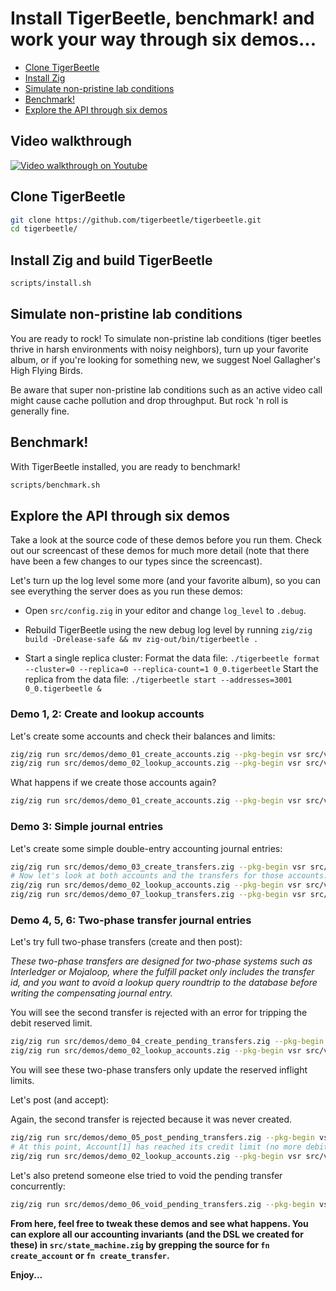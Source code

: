 # Install TigerBeetle, benchmark! and work your way through six demos...

- [Clone TigerBeetle](#clone-tigerbeetle)
- [Install Zig](./HACKING.md#setup)
- [Simulate non-pristine lab conditions](#simulate-non-pristine-lab-conditions)
- [Benchmark!](#benchmark)
- [Explore the API through six demos](#explore-the-api-through-six-demos)

## Video walkthrough

[![Video walkthrough on Youtube](https://img.youtube.com/vi/lQSIVgvea48/0.jpg)](https://www.youtube.com/watch?v=lQSIVgvea48)

## Clone TigerBeetle

```bash
git clone https://github.com/tigerbeetle/tigerbeetle.git
cd tigerbeetle/
```

## Install Zig and build TigerBeetle

```bash
scripts/install.sh
```

## Simulate non-pristine lab conditions

You are ready to rock! To simulate non-pristine lab conditions (tiger beetles thrive in harsh environments with noisy neighbors), turn up your favorite album, or if you're looking for something new, we suggest Noel Gallagher's High Flying Birds.

Be aware that super non-pristine lab conditions such as an active video call might cause cache pollution and drop throughput. But rock 'n roll is generally fine.

## Benchmark!

With TigerBeetle installed, you are ready to benchmark!

```bash
scripts/benchmark.sh
```

## Explore the API through six demos

Take a look at the source code of these demos before you run them. Check out our screencast of these demos for much more detail (note that there have been a few changes to our types since the screencast).

Let's turn up the log level some more (and your favorite album), so you can see everything the server does as you run these demos:

- Open `src/config.zig` in your editor and change `log_level` to `.debug`.

- Rebuild TigerBeetle using the new debug log level by running `zig/zig build -Drelease-safe && mv zig-out/bin/tigerbeetle .`

- Start a single replica cluster:
Format the data file:
`./tigerbeetle format --cluster=0 --replica=0 --replica-count=1 0_0.tigerbeetle`
Start the replica from the data file:
`./tigerbeetle start --addresses=3001 0_0.tigerbeetle &`

### Demo 1, 2: Create and lookup accounts

Let's create some accounts and check their balances and limits:

```bash
zig/zig run src/demos/demo_01_create_accounts.zig --pkg-begin vsr src/vsr.zig
zig/zig run src/demos/demo_02_lookup_accounts.zig --pkg-begin vsr src/vsr.zig
```

What happens if we create those accounts again?

```bash
zig/zig run src/demos/demo_01_create_accounts.zig --pkg-begin vsr src/vsr.zig
```

### Demo 3: Simple journal entries

Let's create some simple double-entry accounting journal entries:

```bash
zig/zig run src/demos/demo_03_create_transfers.zig --pkg-begin vsr src/vsr.zig
# Now let's look at both accounts and the transfers for those accounts:
zig/zig run src/demos/demo_02_lookup_accounts.zig --pkg-begin vsr src/vsr.zig
zig/zig run src/demos/demo_07_lookup_transfers.zig --pkg-begin vsr src/vsr.zig
```

### Demo 4, 5, 6: Two-phase transfer journal entries

Let's try full two-phase transfers (create and then post):

*These two-phase transfers are designed for two-phase systems such as Interledger or Mojaloop, where the fulfill packet only includes the transfer id, and you want to avoid a lookup query roundtrip to the database before writing the compensating journal entry.*

You will see the second transfer is rejected with an error for tripping the debit reserved limit.

```bash
zig/zig run src/demos/demo_04_create_pending_transfers.zig --pkg-begin vsr src/vsr.zig
zig/zig run src/demos/demo_02_lookup_accounts.zig --pkg-begin vsr src/vsr.zig
```

You will see these two-phase transfers only update the reserved inflight limits.

Let's post (and accept):

Again, the second transfer is rejected because it was never created.

```bash
zig/zig run src/demos/demo_05_post_pending_transfers.zig --pkg-begin vsr src/vsr.zig
# At this point, Account[1] has reached its credit limit (no more debit transfers allowed).
zig/zig run src/demos/demo_02_lookup_accounts.zig --pkg-begin vsr src/vsr.zig
```

Let's also pretend someone else tried to void the pending transfer concurrently:

```bash
zig/zig run src/demos/demo_06_void_pending_transfers.zig --pkg-begin vsr src/vsr.zig
```

**From here, feel free to tweak these demos and see what happens. You can explore all our accounting invariants (and the DSL we created for these) in `src/state_machine.zig` by grepping the source for `fn create_account` or `fn create_transfer`.**

**Enjoy...**
